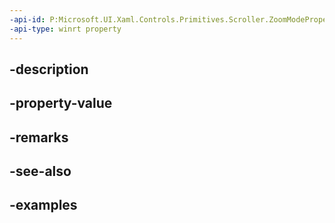 ```yaml
---
-api-id: P:Microsoft.UI.Xaml.Controls.Primitives.Scroller.ZoomModeProperty
-api-type: winrt property
---
```


## -description

## -property-value

## -remarks

## -see-also

## -examples

